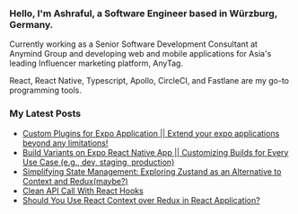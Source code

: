 ### Hello, I'm Ashraful, a Software Engineer based in Würzburg, Germany.

Currently working as a Senior Software Development Consultant at Anymind Group and developing web and mobile applications for Asia's leading Influencer marketing platform, AnyTag.

React, React Native, Typescript, Apollo, CircleCI, and Fastlane are my go-to programming tools.

### My Latest Posts

- [Custom Plugins for Expo Application || Extend your expo applications beyond any limitations!](https://imasharaful.medium.com/custom-plugins-for-expo-application-a17b7f889483)
- [Build Variants on Expo React Native App || Customizing Builds for Every Use Case (e.g., dev, staging, production)](https://medium.com/@imasharaful/build-variants-on-expo-react-native-app-b35cd276be26)
- [Simplifying State Management: Exploring Zustand as an Alternative to Context and Redux(maybe?)](https://medium.com/swlh/simplifying-state-management-exploring-zustand-as-an-alternative-to-context-and-redux-maybe-7a61a6a732c5)
- [Clean API Call With React Hooks](https://medium.com/better-programming/clean-api-call-with-react-hooks-3bd6438a375a)
- [Should You Use React Context over Redux in React Application?](https://medium.com/swlh/should-you-use-react-context-over-redux-in-react-application-6163c2da614a)
